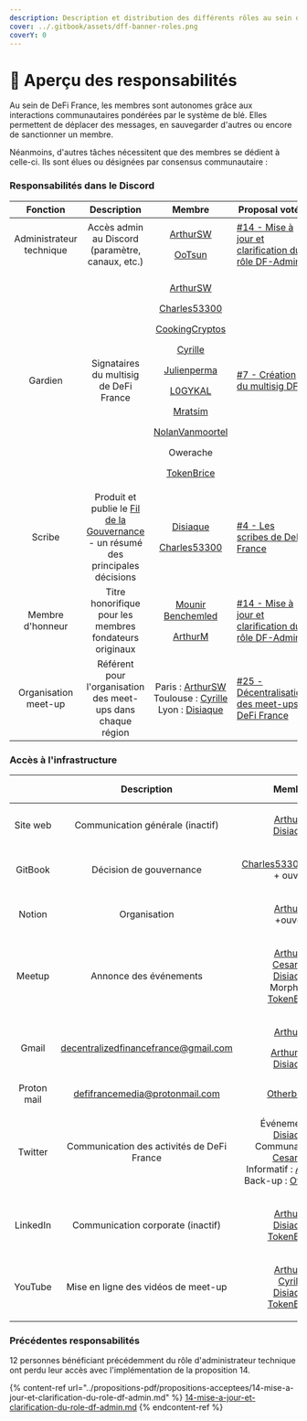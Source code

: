 ```yaml
---
description: Description et distribution des différents rôles au sein de la communauté
cover: ../.gitbook/assets/dff-banner-roles.png
coverY: 0
---
```


# 🧭 Aperçu des responsabilités

Au sein de DeFi France, les membres sont autonomes grâce aux interactions communautaires pondérées par le système de blé. Elles permettent de déplacer des messages, en sauvegarder d'autres ou encore de sanctionner un membre.

Néanmoins, d'autres tâches nécessitent que des membres se dédient à celle-ci. Ils sont élues ou désignées par consensus communautaire :&#x20;

### Responsabilités dans le Discord

|         Fonction         |                                              Description                                             |                                                                                                                                                                                                                                                                                               Membre                                                                                                                                                                                                                                                                                               | Proposal votée                                                                                                                                                               |
| :----------------------: | :--------------------------------------------------------------------------------------------------: | :------------------------------------------------------------------------------------------------------------------------------------------------------------------------------------------------------------------------------------------------------------------------------------------------------------------------------------------------------------------------------------------------------------------------------------------------------------------------------------------------------------------------------------------------------------------------------------------------: | ---------------------------------------------------------------------------------------------------------------------------------------------------------------------------- |
| Administrateur technique |                           Accès admin au Discord (paramètre, canaux, etc.)                           |                                                                                                                                                                                                                                         <p><a href="https://twitter.com/Arthurws14">ArthurSW</a></p><p><a href="https://twitter.com/Oo_Tsun">OoTsun</a></p>                                                                                                                                                                                                                                        | [#14 - Mise à jour et clarification du rôle DF-Admin](https://docs.defi-france.org/dff/propositions/propositions-acceptees/14-mise-a-jour-et-clarification-du-role-df-admin) |
|          Gardien         |                                Signataires du multisig de DeFi France                                | <p><a href="https://twitter.com/Arthurws14">ArthurSW</a></p><p><a href="https://twitter.com/C53300">Charles53300</a></p><p><a href="https://twitter.com/CookingCryptos">CookingCryptos</a></p><p><a href="https://twitter.com/cyrille_briere">Cyrille</a></p><p><a href="https://twitter.com/julienperma">Julienperma</a></p><p><a href="https://twitter.com/L0GYKAL">L0GYKAL</a></p><p><a href="https://twitter.com/m_ratsim">Mratsim</a></p><p><a href="https://twiter.com/nolanVanmoortel">NolanVanmoortel</a></p><p>Owerache</p><p><a href="https://twitter.com/tokenBrice">TokenBrice</a></p> | [#7 - Création du multisig DFF](https://docs.defi-france.org/dff/propositions/propositions-acceptees/7-creation-du-multisig-dff)                                             |
|          Scribe          | Produit et publie le [Fil de la Gouvernance](broken-reference) - un résumé des principales décisions |                                                                                                                                                                                                                                     <p><a href="https://twitter.com/disiaque_eth/">Disiaque</a></p><p><a href="https://twitter.com/C53300">Charles53300</a></p>                                                                                                                                                                                                                                    | [#4 - Les scribes de DeFi France](https://docs.defi-france.org/dff/propositions/propositions-acceptees/4-les-scribes-de-defi-france)                                         |
|     Membre d'honneur     |                        Titre honorifique pour les membres fondateurs originaux                       |                                                                                                                                                                                                                                 <p><a href="https://twitter.com/mounibec">Mounir Benchemled</a></p><p><a href="https://twitter.com/ArthurMicoulet/">ArthurM</a></p>                                                                                                                                                                                                                                | [#14 - Mise à jour et clarification du rôle DF-Admin](https://docs.defi-france.org/dff/propositions/propositions-acceptees/14-mise-a-jour-et-clarification-du-role-df-admin) |
|   Organisation meet-up   |                     Référent pour l'organisation des meet-ups dans chaque région                     |                                                                                                                                                                                           <p>Paris : <a href="https://twitter.com/Arthurws14">ArthurSW</a><br>Toulouse : <a href="https://twitter.com/cyrille_briere">Cyrille</a><br>Lyon : <a href="https://twitter.com/disiaque_eth/">Disiaque</a></p>                                                                                                                                                                                           | [#25 - Décentralisation des meet-ups DeFi France](https://docs.defi-france.org/dff/propositions/propositions-acceptees/25-decentralisation-des-meet-ups-defi-france)         |

### Accès à l'infrastructure

|             |                 Description                |                                                                                                                                                Membre                                                                                                                                                |                                                                 Proposal votée                                                                 |
| :---------: | :----------------------------------------: | :--------------------------------------------------------------------------------------------------------------------------------------------------------------------------------------------------------------------------------------------------------------------------------------------------: | :--------------------------------------------------------------------------------------------------------------------------------------------: |
|   Site web  |      Communication générale (inactif)      |                                                                                     <p><a href="https://twitter.com/ArthurMicoulet/">ArthurM</a><br><a href="https://twitter.com/disiaque_eth/">Disiaque</a></p>                                                                                     |                                                                                                                                                |
|   GitBook   |           Décision de gouvernance          |                                                                                   <p><a href="https://twitter.com/C53300">Charles53300</a><a href="https://twitter.com/disiaque_eth/">Disiaque</a><br>+ ouvert</p>                                                                                   |                                                                                                                                                |
|    Notion   |                Organisation                |                                                                                                              <p><a href="https://twitter.com/ArthurMicoulet/">ArthurM</a><br>+ouvert</p>                                                                                                             |                                                                                                                                                |
|    Meetup   |           Annonce des événements           |                     <p><a href="https://twitter.com/ArthurMicoulet/">ArthurM</a><br><a href="https://twitter.com/cesarioo__">Cesarioo</a><br><a href="https://twitter.com/disiaque_eth/">Disiaque</a><br>Morpheus<a href="https://twitter.com/tokenBrice"><br>TokenBrice</a></p>                     |                                                                                                                                                |
|    Gmail    |    decentralizedfinancefrance@gmail.com    |                                                       <p><a href="https://twitter.com/ArthurMicoulet/">ArthurM</a></p><p><a href="https://twitter.com/Arthurws14">ArthurSW</a><br><a href="https://twitter.com/disiaque_eth/">Disiaque</a></p>                                                       |                                                                                                                                                |
| Proton mail |       defifrancemedia@protonmail.com       |                                                                                                                            [Otherbright](https://twitter.com/OtherBright)                                                                                                                            |                                                                                                                                                |
|   Twitter   | Communication des activités de DeFi France | <p>Événementiel : <a href="https://twitter.com/disiaque_eth/">Disiaque</a><br>Communautaire : <a href="https://twitter.com/cesarioo__">Cesarioo</a><br>Informatif : <a href="https://twitter.com/Arthurws14">ArthurSW</a><br>Back-up : <a href="https://twitter.com/OtherBright">Otherbright</a></p> | [#26 - Gestion du Twitter DeFi France](https://docs.defi-france.org/dff/propositions/propositions-acceptees/26-gestion-du-twitter-defi-france) |
|   LinkedIn  |      Communication corporate (inactif)     |                                                        <p><a href="https://twitter.com/ArthurMicoulet/">ArthurM</a><br><a href="https://twitter.com/disiaque_eth/">Disiaque</a><br><a href="https://twitter.com/tokenBrice">TokenBrice</a></p>                                                       |                                                                                                                                                |
|   YouTube   |     Mise en ligne des vidéos de meet-up    |                          <p><a href="https://twitter.com/ArthurMicoulet/">ArthurM</a><br><a href="https://twitter.com/cyrille_briere">Cyrille</a><br><a href="https://twitter.com/disiaque_eth/">Disiaque</a><br><a href="https://twitter.com/tokenBrice">TokenBrice</a></p>                         |                                                                                                                                                |

### Précédentes responsabilités

12 personnes bénéficiant précédemment du rôle d'administrateur technique ont perdu leur accès avec l'implémentation de la proposition 14.

{% content-ref url="../propositions-pdf/propositions-acceptees/14-mise-a-jour-et-clarification-du-role-df-admin.md" %}
[14-mise-a-jour-et-clarification-du-role-df-admin.md](../propositions-pdf/propositions-acceptees/14-mise-a-jour-et-clarification-du-role-df-admin.md)
{% endcontent-ref %}
